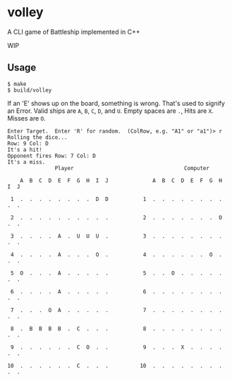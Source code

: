 # volley

A CLI game of Battleship implemented in C++

WIP

## Usage

```
$ make
$ build/volley
```

If an 'E' shows up on the board, something is wrong. That's used to signify an Error. Valid ships are `A`, `B`, `C`, `D`, and `U`. Empty spaces are `.`, Hits are `X`. Misses are `O`.

```
Enter Target.  Enter 'R' for random.  (ColRow, e.g. "A1" or "a1")> r
Rolling the dice...
Row: 9 Col: D
It's a hit!
Opponent fires Row: 7 Col: D
It's a miss.
               Player                                   Computer

    A  B  C  D  E  F  G  H  I  J              A  B  C  D  E  F  G  H  I  J

 1  .  .  .  .  .  .  .  .  D  D           1  .  .  .  .  .  .  .  .  .  .

 2  .  .  .  .  .  .  .  .  .  .           2  .  .  .  .  .  .  .  O  .  .

 3  .  .  .  .  A  .  U  U  U  .           3  .  .  .  .  .  .  .  .  .  .

 4  .  .  .  .  A  .  .  .  O  .           4  .  .  .  .  .  .  O  .  .  .

 5  O  .  .  .  A  .  .  .  .  .           5  .  .  O  .  .  .  .  .  .  .

 6  .  .  .  .  A  .  .  .  .  .           6  .  .  .  .  .  .  .  .  .  .

 7  .  .  .  O  A  .  .  .  .  .           7  .  .  .  .  .  .  .  .  .  .

 8  .  B  B  B  B  .  C  .  .  .           8  .  .  .  .  .  .  .  .  .  .

 9  .  .  .  .  .  .  C  O  .  .           9  .  .  .  X  .  .  .  .  .  .

10  .  .  .  .  .  .  C  .  .  .          10  .  .  .  .  .  .  .  .  .  .

```
